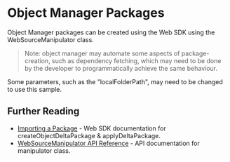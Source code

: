 # Object Manager Packages

Object Manager packages can be created using the Web SDK using the WebSourceManipulator class.

> Note: object manager may automate some aspects of package-creation, such as dependency fetching, which may need to be done by the developer to programmatically achieve the same behaviour.

Some parameters, such as the "localFolderPath", may need to be changed to use this sample.

## Further Reading
- [Importing a Package](https://lw.microstrategy.com/msdz/MSDL/GARelease_Current/docs/projects/WebSDK/Content/topics/objbeans/Importing_a_Package.htm) - Web SDK documentation for createObjectDeltaPackage & applyDeltaPackage.
- [WebSourceManipulator API Reference](https://lw.microstrategy.com/msdz/MSDL/GARelease_Current/docs/ReferenceFiles/reference/com/microstrategy/web/objects/WebSourceManipulator.html) - API documentation for manipulator class.
#
